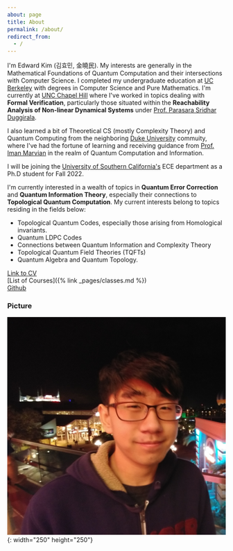 ```yaml
---
about: page
title: About
permalink: /about/
redirect_from:
  - /
---
```


 I'm Edward Kim (김효민, 金曉民). My interests are generally in the Mathematical Foundations of Quantum Computation and their intersections with Computer Science. I completed my undergraduate education at [UC Berkeley](https://cs.berkeley.edu/) with degrees in Computer Science and Pure Mathematics. I'm currently at [UNC Chapel Hill](https://cs.unc.edu/) where I've worked in topics dealing with **Formal Verification**, particularly those situated within the **Reachability Analysis of Non-linear Dynamical Systems** under [Prof. Parasara Sridhar Duggirala](https://www.cs.unc.edu/~psd/).

 I also learned a bit of Theoretical CS (mostly Complexity Theory) and Quantum Computing from the neighboring [Duke University](https://www.cs.duke.edu/) commuity, where I've had the fortune of learning and receiving guidance from [Prof. Iman Marvian](https://sites.duke.edu/marvian/) in the realm of Quantum Computation and Information.

 I will be joining the [University of Southern California's](https://viterbischool.usc.edu/) ECE department as a Ph.D student for Fall 2022.

 I'm currently interested in a wealth of topics in **Quantum Error Correction** and **Quantum Information Theory**, especially their connections to **Topological Quantum Computation**. My current interests belong to topics residing in the fields below:

  - Topological Quantum Codes, especially those arising from Homological invariants.
  - Quantum LDPC Codes
  - Connections between Quantum Information and Complexity Theory
  - Topological Quantum Field Theories (TQFTs)
  - Quantum Algebra and Quantum Topology.


[Link to CV](https://github.com/ekim1919/CV/blob/master/current/EdwardKimCV.pdf)  
[List of Courses]({% link _pages/classes.md %})  
[Github](https://github.com/ekim1919)

### Picture

![Profile Picture](/images/profile.jpg){: width="250" height="250"}
